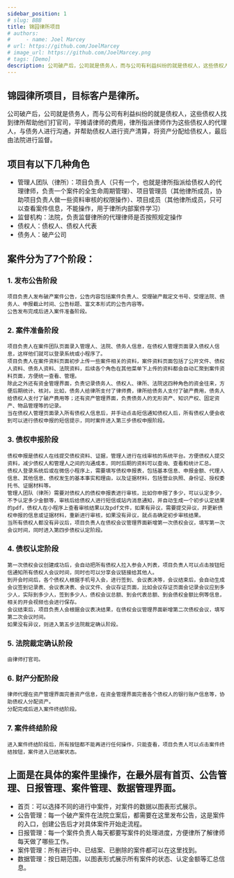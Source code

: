 ```yaml
---
sidebar_position: 1
# slug: BBB
title: 锦园律所项目
# authors:
#     - name: Joel Marcey
# url: https://github.com/JoelMarcey
# image_url: https://github.com/JoelMarcey.png
# tags: [Demo]
description: 公司破产后，公司就是债务人，而与公司有利益纠纷的就是债权人，这些债权人找到律所帮助他们打官司，平摊请律师的费用，律所指派律师作为这些债权人的代理人，与债务人进行沟通，并帮助债权人进行资产清算，将资产分配给债权人，最后由法院进行监督
---
```

## 锦园律所项目，目标客户是律所。  
公司破产后，公司就是债务人，而与公司有利益纠纷的就是债权人，这些债权人找到律所帮助他们打官司，平摊请律师的费用，律所指派律师作为这些债权人的代理人，与债务人进行沟通，并帮助债权人进行资产清算，将资产分配给债权人，最后由法院进行监督。

## 项目有以下几种角色
* 管理人团队（律所）：项目负责人（只有一个，也就是律所指派给债权人的代理律师，负责一个案件的全生命周期管理）、项目管理员（其他律所成员，协助项目负责人做一些资料审核的权限操作）、项目成员（其他律所成员，只可以查看案件信息，不能操作，用于律所内部案件学习）
* 监督机构：法院，负责监督律所的代理律师是否按照规定操作
* 债权人：债权人、债权人代表
* 债务人：破产公司

## 案件分为了7个阶段：
### 1. 发布公告阶段
    项目负责人发布破产案件公告，公告内容包括案件负责人、受理破产裁定文书号、受理法院、债务人、申报截止时间、公告标题、富文本形式的公告内容等。
    公告发布完成后进入案件准备阶段。
    
### 2. 案件准备阶段
    项目负责人在案件团队页面录入管理人、法院、债务人信息，在债权人管理页面录入债权人信息，这样他们就可以登录系统或小程序了。
    项目负责人在案件资料页面初步上传一些案件相关的资料，案件资料页面包括了公开文件、债权人资料、债务人资料、法院资料，后续各个角色在其他菜单下上传的资料都会自动汇聚到案件资料页面，方便统一查看、管理。
    除此之外还有资金管理界面，负责记录债务人、债权人、律所、法院这四种角色的资金往来，方便后期统计、核对。比如，债务人给律所支付了律师费，律所给债务人支付了破产费用，债务人给债权人支付了破产费用等；还有资产管理界面，负责债务人的无形资产、知识产权、固定资产、物品管理等的记录。
    当在债权人管理页面录入所有债权人信息后，并手动点击短信通知债权人后，所有债权人便会收到可以进行债权申报的短信提示，同时案件进入第三步债权申报阶段。

### 3. 债权申报阶段
    债权申报是债权人在线提交债权资料、证据，管理人进行在线审核的系统平台。方便债权人提交资料，减少债权人和管理人之间的沟通成本，同时后期的资料可以查询、查看和统计汇总。
    债权人登录系统后或在微信小程序上，需要填写债权申报表，包括基本信息、申报金额、代理人信息、其他信息、债权发生的基本事实和理由，以及证据材料，包括营业执照、身份证、授权委托书、证据材料等。
    管理人团队（律所）需要对债权人的债权申报表进行审核，比如你申报了多少，可以认定多少，不予认定多少金额等，审核后给债权人进行短信或站内消息通知，并自动生成一个初步认定结果的pdf，债权人在小程序上查看审核结果以及pdf文件，如果有异议，需要提交异议，并更新债权申报的信息或证据材料，重新进行审核，如果没有异议，就点击确定初步审核结果。
    当所有债权人都没有异议后，项目负责人在债权会议管理界面新增第一次债权会议，填写第一次会议时间，同时进入第四步债权认定阶段。

### 4. 债权认定阶段
    第一次债权会议创建成功后，会自动把所有债权人拉入参会人列表，项目负责人可以点击按钮短信通知所有债权人会议时间，同时也可以分享会议链接给其他人。
    到开会时间后，各个债权人根据手机号入会，进行签到、会议表决等，会议结束后，会自动生成会议签到记录表、会议表决表、会议文件、会议存证页面，比如会议存证页面会记录会议应到多少人，实际到多少人，签到多少人，债权会议总额、到会代表总额、到会债权金额比例等信息，相关的开会视频也会进行保存。
    会议结束后，项目负责人会根据会议表决结果，在债权会议管理界面新增第二次债权会议，填写第二次会议时间。
    如果没有异议，则进入第五步法院裁定确认阶段。

### 5. 法院裁定确认阶段
    由律师打官司。
### 6. 财产分配阶段
    律师代理在资产管理界面完善资产信息，在资金管理界面完善各个债权人的银行账户信息等，协助债权人分配资产。
    分配完成后进入案件终结阶段。
### 7. 案件终结阶段
    进入案件终结阶段后，所有按钮都不能再进行任何操作，只能查看，项目负责人可以点击案件终结按钮，案件进入已结案状态。

## 上面是在具体的案件里操作，在最外层有首页、公告管理、日报管理、案件管理、数据管理界面。
* 首页：可以选择不同的进行中案件，对案件的数据以图表形式展示。
* 公告管理：每一个破产案件在法院立案后，都需要在这里发布公告，这是案件的入口，创建公告后才对具体案件开始走流程。
* 日报管理：每一个案件负责人每天都要写案件的处理进度，方便律所了解律师每天做了哪些工作。
* 案件管理：所有进行中、已结案、已删除的案件都可以在这里找到。
* 数据管理：按日期范围，以图表形式展示所有案件的状态、认定金额等汇总信息。